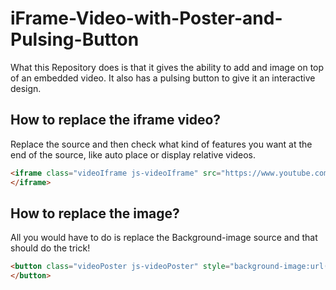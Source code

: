 # iFrame-Video-with-Poster-and-Pulsing-Button
What this Repository does is that it gives the ability to add and image on top of an embedded video. It also has a pulsing button to give it an interactive design.

<h2>How to replace the iframe video?</h2>
<p>Replace the source and then check what kind of features you want at the end of the source, like auto place or display relative videos.</p>

```HTML
<iframe class="videoIframe js-videoIframe" src="https://www.youtube.com/embed/FNPqWao47c0?autoplay=0&rel=0" title="QuietCool What does a whole house fan do?"       frameborder="0" allow="accelerometer; autoplay; clipboard-write; encrypted-media; gyroscope; picture-in-picture" allowfullscreen>
</iframe>
```
<h2>How to replace the image?</h2>
<p>All you would have to do is replace the Background-image source and that should do the trick!</p>

```HTML
<button class="videoPoster js-videoPoster" style="background-image:url(https://airsmart.quietcooldealer.com/wp-content/uploads/2022/01/AtticFans.webp);background-size:contain;background-repeat:no-repeat;background-position:center;">
</button>

```
